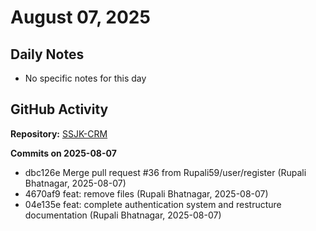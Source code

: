 ﻿# August 07, 2025

## Daily Notes

- No specific notes for this day

## GitHub Activity

**Repository:** [SSJK-CRM](https://github.com/Rupali59/SSJK-CRM)

**Commits on 2025-08-07**
- dbc126e Merge pull request #36 from Rupali59/user/register (Rupali Bhatnagar, 2025-08-07)
- 4670af9 feat: remove files (Rupali Bhatnagar, 2025-08-07)
- 04e135e feat: complete authentication system and restructure documentation (Rupali Bhatnagar, 2025-08-07)

